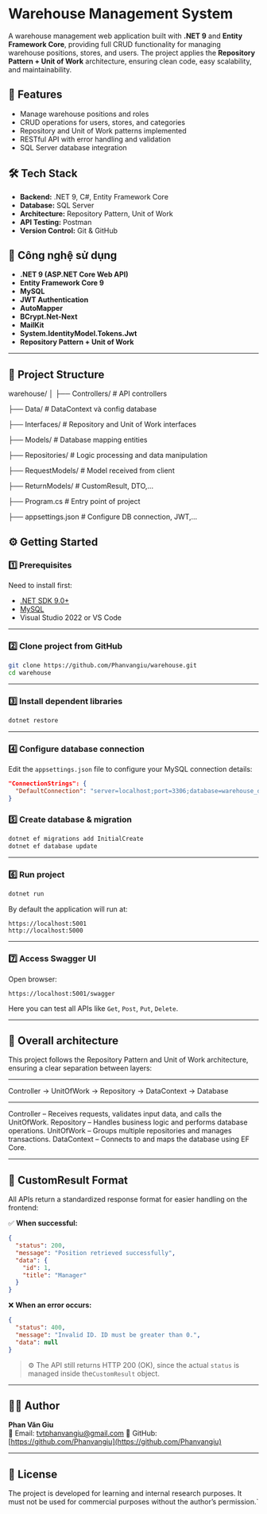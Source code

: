 # Warehouse Management System

A warehouse management web application built with **.NET 9** and **Entity Framework Core**, providing full CRUD functionality for managing warehouse positions, stores, and users.
The project applies the **Repository Pattern + Unit of Work** architecture, ensuring clean code, easy scalability, and maintainability.

## 🚀 Features

- Manage warehouse positions and roles
- CRUD operations for users, stores, and categories
- Repository and Unit of Work patterns implemented
- RESTful API with error handling and validation
- SQL Server database integration

## 🛠️ Tech Stack

- **Backend:** .NET 9, C#, Entity Framework Core
- **Database:** SQL Server
- **Architecture:** Repository Pattern, Unit of Work
- **API Testing:** Postman
- **Version Control:** Git & GitHub

## 🧩 Công nghệ sử dụng

- **.NET 9 (ASP.NET Core Web API)**
- **Entity Framework Core 9**
- **MySQL**
- **JWT Authentication**
- **AutoMapper**
- **BCrypt.Net-Next**
- **MailKit**
- **System.IdentityModel.Tokens.Jwt**
- **Repository Pattern + Unit of Work**

---

## 📁 Project Structure

warehouse/
│
├── Controllers/ # API controllers

├── Data/ # DataContext và config database

├── Interfaces/ # Repository and Unit of Work interfaces

├── Models/ # Database mapping entities

├── Repositories/ # Logic processing and data manipulation

├── RequestModels/ # Model received from client

├── ReturnModels/ # CustomResult, DTO,...

├── Program.cs # Entry point of project

├── appsettings.json # Configure DB connection, JWT,...

## ⚙️ Getting Started

### 1️⃣ Prerequisites

Need to install first:

- [.NET SDK 9.0+](https://dotnet.microsoft.com/en-us/download)
- [MySQL](https://dev.mysql.com/downloads/)
- Visual Studio 2022 or VS Code

---

### 2️⃣ Clone project from GitHub

```bash
git clone https://github.com/Phanvangiu/warehouse.git
cd warehouse
```

---

### 3️⃣ Install dependent libraries

```bash
dotnet restore
```

---

### 4️⃣ Configure database connection

Edit the `appsettings.json` file to configure your MySQL connection details:

```json
"ConnectionStrings": {
  "DefaultConnection": "server=localhost;port=3306;database=warehouse_db;user=root;password=yourpassword;"
}
```

### 5️⃣ Create database & migration

```bash
dotnet ef migrations add InitialCreate
dotnet ef database update
```

---

### 6️⃣ Run project

```bash
dotnet run
```

By default the application will run at:

```
https://localhost:5001
http://localhost:5000
```

---

### 7️⃣ Access Swagger UI

Open browser:

```
https://localhost:5001/swagger
```

Here you can test all APIs like `Get`, `Post`, `Put`, `Delete`.

---

## 🧠 Overall architecture

This project follows the Repository Pattern and Unit of Work architecture, ensuring a clear separation between layers:

---

Controller → UnitOfWork → Repository → DataContext → Database

---

Controller – Receives requests, validates input data, and calls the UnitOfWork.
Repository – Handles business logic and performs database operations.
UnitOfWork – Groups multiple repositories and manages transactions.
DataContext – Connects to and maps the database using EF Core.

---

## 🧱 CustomResult Format

All APIs return a standardized response format for easier handling on the frontend:

✅ **When successful:**

```json
{
  "status": 200,
  "message": "Position retrieved successfully",
  "data": {
    "id": 1,
    "title": "Manager"
  }
}
```

❌ **When an error occurs:**

```json
{
  "status": 400,
  "message": "Invalid ID. ID must be greater than 0.",
  "data": null
}
```

> ⚙️ The API still returns HTTP 200 (OK), since the actual `status` is managed inside the`CustomResult` object.

---

## 👨‍💻 Author

**Phan Văn Giu**  
📧 Email: <tvtphanvangiu@gmail.com>
💼 GitHub: [https://github.com/Phanvangiu](https://github.com/Phanvangiu)

---

## 🏁 License

The project is developed for learning and internal research purposes.
It must not be used for commercial purposes without the author’s permission.`
